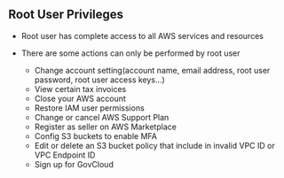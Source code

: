 ## Root User Privileges

- Root user has complete access to all AWS services and resources

- There are some actions can only be performed by root user

  - Change account setting(account name, email address, root user password, root user access keys...)
  - View certain tax invoices
  - Close your AWS account
  - Restore IAM user permissions
  - Change or cancel AWS Support Plan
  - Register as seller on AWS Marketplace
  - Config S3 buckets to enable MFA
  - Edit or delete an S3 bucket policy that include in invalid VPC ID or VPC Endpoint ID
  - Sign up for GovCloud
